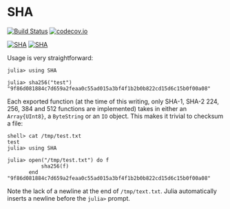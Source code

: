 # SHA

[![Build Status](https://travis-ci.org/staticfloat/SHA.jl.svg?branch=master)](https://travis-ci.org/staticfloat/SHA.jl)
[![codecov.io](http://codecov.io/github/staticfloat/SHA.jl/coverage.svg?branch=master)](http://codecov.io/github/staticfloat/SHA.jl?branch=master)

[![SHA](http://pkg.julialang.org/badges/SHA_0.3.svg)](http://pkg.julialang.org/?pkg=SHA&ver=0.3)
[![SHA](http://pkg.julialang.org/badges/SHA_0.4.svg)](http://pkg.julialang.org/?pkg=SHA&ver=0.4)

Usage is very straightforward:
```
julia> using SHA

julia> sha256("test")
"9f86d081884c7d659a2feaa0c55ad015a3bf4f1b2b0b822cd15d6c15b0f00a08"
```

Each exported function (at the time of this writing, only SHA-1, SHA-2 224, 256, 384 and 512 functions are implemented) takes in either an `Array{UInt8}`, a `ByteString` or an `IO` object.  This makes it trivial to checksum a file:

```
shell> cat /tmp/test.txt
test
julia> using SHA

julia> open("/tmp/test.txt") do f
           sha256(f)
       end
"9f86d081884c7d659a2feaa0c55ad015a3bf4f1b2b0b822cd15d6c15b0f00a08"
```

Note the lack of a newline at the end of `/tmp/text.txt`.  Julia automatically inserts a newline before the `julia>` prompt.

